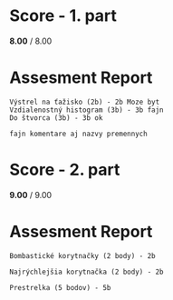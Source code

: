 # Score - 1. part

**8.00** / 8.00

# Assesment Report

```
Výstrel na ťažisko (2b) - 2b Moze byt
Vzdialenostný histogram (3b) - 3b fajn
Do štvorca (3b) - 3b ok

fajn komentare aj nazvy premennych
```

# Score - 2. part

**9.00** / 9.00

# Assesment Report

```
Bombastické korytnačky (2 body) - 2b

Najrýchlejšia korytnačka (2 body) - 2b

Prestrelka (5 bodov) - 5b
```
